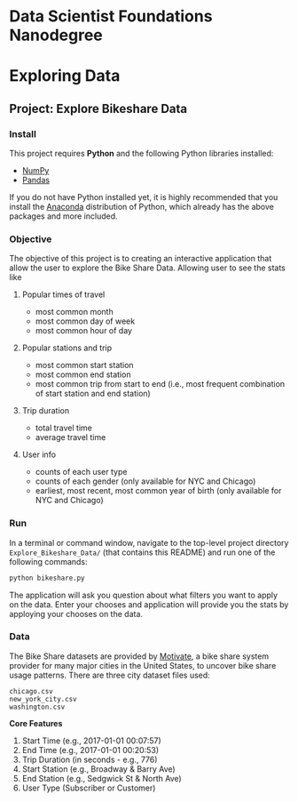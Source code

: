 # Data Scientist Foundations Nanodegree
# Exploring Data
## Project: Explore Bikeshare Data

### Install

This project requires **Python** and the following Python libraries installed:

- [NumPy](http://www.numpy.org/)
- [Pandas](http://pandas.pydata.org/)


If you do not have Python installed yet, it is highly recommended that you install the [Anaconda](http://continuum.io/downloads) distribution of Python, which already has the above packages and more included. 

### Objective

The objective of this project is to creating an interactive application that allow the user to explore the Bike Share Data. Allowing user to see the stats like 

1. Popular times of travel

    * most common month
    * most common day of week
    * most common hour of day

2. Popular stations and trip

    * most common start station
    * most common end station
    * most common trip from start to end (i.e., most frequent combination of start station and end station)

3. Trip duration

    * total travel time
    * average travel time

4. User info

    * counts of each user type
    * counts of each gender (only available for NYC and Chicago)
    * earliest, most recent, most common year of birth (only available for NYC and Chicago)

### Run

In a terminal or command window, navigate to the top-level project directory `Explore_Bikeshare_Data/` (that contains this README) and run one of the following commands:

```bash
python bikeshare.py
```

The application will ask you question about what filters you want to apply on the data. Enter your chooses and application will provide you the stats by apploying your chooses on the data. 

### Data

The Bike Share datasets are provided by [Motivate](https://www.motivateco.com/), a bike share system provider for many major cities in the United States, to uncover bike share usage patterns. There are three city dataset files used:
    
    chicago.csv
    new_york_city.csv
    washington.csv

**Core Features**
1. Start Time (e.g., 2017-01-01 00:07:57)
2. End Time (e.g., 2017-01-01 00:20:53)
3. Trip Duration (in seconds - e.g., 776)
4. Start Station (e.g., Broadway & Barry Ave)
5. End Station (e.g., Sedgwick St & North Ave)
6. User Type (Subscriber or Customer)

